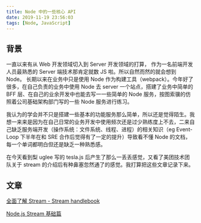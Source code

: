 ```yaml
---
title: Node 中的一些核心 API
date: 2019-11-19 23:56:03
tags: [Node, JavaScript]
---
```



## 背景

一直以来有从 Web 开发领域切入到 Server 开发领域的打算， 作为一名前端开发人员最熟悉的 Server 端技术那肯定就数 JS 啦。所以自然而然的就会想到 Node。 长期以来在业务中只是使用 Node 作为构建工具（webpack）。今年好了很多，在自己负责的业务中使用 Node 去 server 一个站点，搭建了业务中简单的 BFF 层、在自己的业余开发中也能去写一一些简单的 Node 服务，按图索骥的仿照着公司基础架构部门写的一些 Node 服务进行练习。

我认为的学会并不只是搭建一些基本的功能服务那么简单，所以还是觉得陌生。我想一来来是因为在自己日常的业务开发中使用频次还是过少熟练度上不去，二来自己缺乏服务端开发（操作系统：文件系统、线程、进程）的相关知识（eg Event-Loop 下半年在和 SRE 合作后觉得有了一定的提升）导致看不懂 Node 的文档，每一个单词都明白但还是缺乏一种熟悉感。

在今天看到梨 uglee 写的 tesla.js 后产生了那么一丢丢感觉，又看了美团技术团队关于 stream 的介绍后有种鼻塞忽然通了的感觉。我打算把这些文章记录下来。

## 文章

[全面了解 Stream - Stream handlebook](https://github.com/jabez128/stream-handbook)

[Node.js Stream 基础篇](https://tech.meituan.com/2016/07/08/stream-basics.html)
